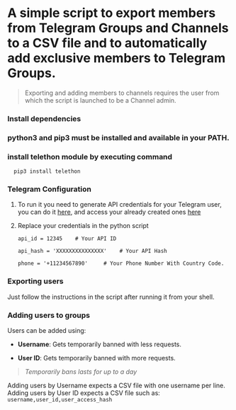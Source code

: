 # A simple script to export members from Telegram Groups and Channels to a CSV file and to automatically add exclusive members to Telegram Groups.

> Exporting and adding members to channels requires the user from which the script is launched to be a Channel admin.

### Install dependencies

### **python3** and **pip3** must be installed and available in your PATH.

### install telethon module by executing command 
      pip3 install telethon

### Telegram Configuration

1. To run it you need to generate API credentials for your Telegram user, you can do it [here](https://core.telegram.org/api/obtaining_api_id), and access your already created ones [here](https://my.telegram.org/apps)
2. Replace your credentials in the python script

    ```
    api_id = 12345    # Your API ID

    api_hash = 'XXXXXXXXXXXXXXX'    # Your API Hash

    phone = '+11234567890'     # Your Phone Number With Country Code.
    ```

### Exporting users

Just follow the instructions in the script after running it from your shell.

### Adding users to groups

Users can be added using:

- **Username**: Gets temporarily banned with less requests.

- **User ID**: Gets temporarily banned with more requests.

> *Temporarily bans lasts for up to a day*

Adding users by Username expects a CSV file with one username per line.
Adding users by User ID expects a CSV file such as: `username,user_id,user_access_hash`
